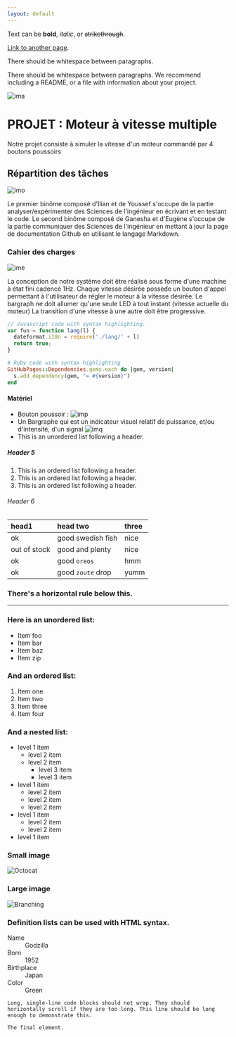 ```yaml
---
layout: default
---
```


Text can be **bold**, _italic_, or ~~strikethrough~~.

[Link to another page](./another-page.html).

There should be whitespace between paragraphs.

There should be whitespace between paragraphs. We recommend including a README, or a file with information about your project.

![ima](https://image.noelshack.com/fichiers/2018/21/2/1526990275-image123.jpg)
# PROJET : Moteur à vitesse multiple

Notre projet consiste à simuler la vitesse d'un moteur commandé par 4 boutons poussoirs


## Répartition des tâches

![imo](https://image.noelshack.com/fichiers/2018/21/2/1526990490-travail.jpg)

Le premier binôme composé d'Ilian et de Youssef  s'occupe de la partie analyser/expérimenter des Sciences de l'ingénieur en écrivant et en testant le code.
Le second binôme composé de Ganesha et d'Eugène s'occupe de la partie communiquer des Sciences de l'ingénieur en mettant à jour la page de documentation Github en utilisant le langage Markdown.

### Cahier des charges

![ime](https://image.noelshack.com/fichiers/2018/21/2/1526990972-cdc.jpg)

La conception de notre système doit être réalisé sous forme d'une machine à état fini cadencé 1Hz.
Chaque vitesse désirée possède un bouton d'appel permettant à l'utilisateur de régler le moteur à la vitesse désirée. Le bargraph ne doit allumer qu'une seule LED à tout instant (vitesse actuelle du moteur)
La transition d'une vitesse à une autre doit être progressive.


```js
// Javascript code with syntax highlighting.
var fun = function lang(l) {
  dateformat.i18n = require('./lang/' + l)
  return true;
}
```

```ruby
# Ruby code with syntax highlighting
GitHubPages::Dependencies.gems.each do |gem, version|
  s.add_dependency(gem, "= #{version}")
end
```

#### Matériel

*   Bouton poussoir : 
![imp](https://image.noelshack.com/fichiers/2018/21/2/1526992643-sans-titre.png)
*    Un Bargraphe qui est un indicateur visuel relatif de puissance, et/ou d'intensité, d'un signal 
![imq](https://image.noelshack.com/fichiers/2018/21/2/1526993414-bargraph.png)
*   This is an unordered list following a header.

##### Header 5

1.  This is an ordered list following a header.
2.  This is an ordered list following a header.
3.  This is an ordered list following a header.

###### Header 6

| head1        | head two          | three |
|:-------------|:------------------|:------|
| ok           | good swedish fish | nice  |
| out of stock | good and plenty   | nice  |
| ok           | good `oreos`      | hmm   |
| ok           | good `zoute` drop | yumm  |

### There's a horizontal rule below this.

* * *

### Here is an unordered list:

*   Item foo
*   Item bar
*   Item baz
*   Item zip

### And an ordered list:

1.  Item one
1.  Item two
1.  Item three
1.  Item four

### And a nested list:

- level 1 item
  - level 2 item
  - level 2 item
    - level 3 item
    - level 3 item
- level 1 item
  - level 2 item
  - level 2 item
  - level 2 item
- level 1 item
  - level 2 item
  - level 2 item
- level 1 item

### Small image

![Octocat](https://assets-cdn.github.com/images/icons/emoji/octocat.png)

### Large image

![Branching](https://guides.github.com/activities/hello-world/branching.png)


### Definition lists can be used with HTML syntax.

<dl>
<dt>Name</dt>
<dd>Godzilla</dd>
<dt>Born</dt>
<dd>1952</dd>
<dt>Birthplace</dt>
<dd>Japan</dd>
<dt>Color</dt>
<dd>Green</dd>
</dl>

```
Long, single-line code blocks should not wrap. They should horizontally scroll if they are too long. This line should be long enough to demonstrate this.
```

```
The final element.
```
